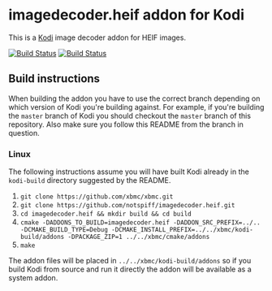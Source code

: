 # imagedecoder.heif addon for Kodi

This is a [Kodi](http://kodi.tv) image decoder addon for HEIF images.

[![Build Status](https://travis-ci.org/notspiff/imagedecoder.heif.svg?branch=master)](https://travis-ci.org/notspiff/imagedecoder.heif)
[![Build Status](https://ci.appveyor.com/api/projects/status/github/notspiff/imagedecoder.heif?svg=true)](https://ci.appveyor.com/project/notspiff/imagedecoder-heif)

## Build instructions

When building the addon you have to use the correct branch depending on which version of Kodi you're building against. 
For example, if you're building the `master` branch of Kodi you should checkout the `master` branch of this repository. 
Also make sure you follow this README from the branch in question.

### Linux

The following instructions assume you will have built Kodi already in the `kodi-build` directory 
suggested by the README.

1. `git clone https://github.com/xbmc/xbmc.git`
2. `git clone https://github.com/notspiff/imagedecoder.heif.git`
3. `cd imagedecoder.heif && mkdir build && cd build`
4. `cmake -DADDONS_TO_BUILD=imagedecoder.heif -DADDON_SRC_PREFIX=../.. -DCMAKE_BUILD_TYPE=Debug -DCMAKE_INSTALL_PREFIX=../../xbmc/kodi-build/addons -DPACKAGE_ZIP=1 ../../xbmc/cmake/addons`
5. `make`

The addon files will be placed in `../../xbmc/kodi-build/addons` so if you build Kodi from source and run it directly 
the addon will be available as a system addon.

